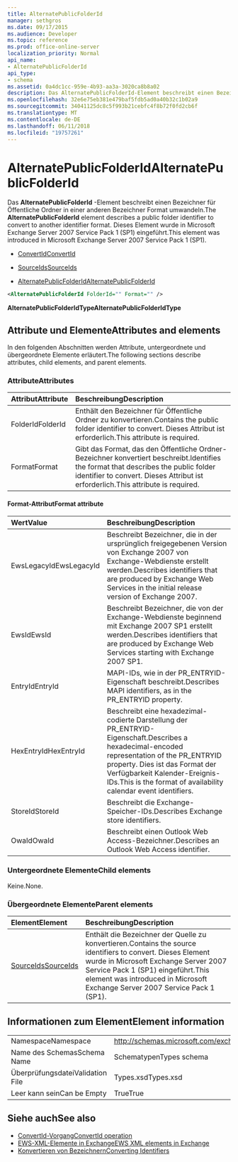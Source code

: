 ```yaml
---
title: AlternatePublicFolderId
manager: sethgros
ms.date: 09/17/2015
ms.audience: Developer
ms.topic: reference
ms.prod: office-online-server
localization_priority: Normal
api_name:
- AlternatePublicFolderId
api_type:
- schema
ms.assetid: 0a4dc1cc-959e-4b93-aa3a-3020ca8b8a02
description: Das AlternatePublicFolderId-Element beschreibt einen Bezeichner für Öffentliche Ordner in einer anderen Bezeichner Format umwandeln. Dieses Element wurde in Microsoft Exchange Server 2007 Service Pack 1 (SP1) eingeführt.
ms.openlocfilehash: 32e6e75eb381e479baf5fdb5ad0a40b32c1b02a9
ms.sourcegitcommit: 34041125dc8c5f993b21cebfc4f8b72f0fd2cb6f
ms.translationtype: MT
ms.contentlocale: de-DE
ms.lasthandoff: 06/11/2018
ms.locfileid: "19757261"
---
```

# <a name="alternatepublicfolderid"></a><span data-ttu-id="4baea-104">AlternatePublicFolderId</span><span class="sxs-lookup"><span data-stu-id="4baea-104">AlternatePublicFolderId</span></span>

<span data-ttu-id="4baea-105">Das **AlternatePublicFolderId** -Element beschreibt einen Bezeichner für Öffentliche Ordner in einer anderen Bezeichner Format umwandeln.</span><span class="sxs-lookup"><span data-stu-id="4baea-105">The **AlternatePublicFolderId** element describes a public folder identifier to convert to another identifier format.</span></span> <span data-ttu-id="4baea-106">Dieses Element wurde in Microsoft Exchange Server 2007 Service Pack 1 (SP1) eingeführt.</span><span class="sxs-lookup"><span data-stu-id="4baea-106">This element was introduced in Microsoft Exchange Server 2007 Service Pack 1 (SP1).</span></span> 
  
- [<span data-ttu-id="4baea-107">ConvertId</span><span class="sxs-lookup"><span data-stu-id="4baea-107">ConvertId</span></span>](convertid.md)
  
- [<span data-ttu-id="4baea-108">SourceIds</span><span class="sxs-lookup"><span data-stu-id="4baea-108">SourceIds</span></span>](sourceids.md)
  
- [<span data-ttu-id="4baea-109">AlternatePublicFolderId</span><span class="sxs-lookup"><span data-stu-id="4baea-109">AlternatePublicFolderId</span></span>](alternatepublicfolderid.md)
  
```xml
<AlternatePublicFolderId FolderId="" Format="" />
```

 <span data-ttu-id="4baea-110">**AlternatePublicFolderIdType**</span><span class="sxs-lookup"><span data-stu-id="4baea-110">**AlternatePublicFolderIdType**</span></span>
## <a name="attributes-and-elements"></a><span data-ttu-id="4baea-111">Attribute und Elemente</span><span class="sxs-lookup"><span data-stu-id="4baea-111">Attributes and elements</span></span>

<span data-ttu-id="4baea-112">In den folgenden Abschnitten werden Attribute, untergeordnete und übergeordnete Elemente erläutert.</span><span class="sxs-lookup"><span data-stu-id="4baea-112">The following sections describe attributes, child elements, and parent elements.</span></span>
  
### <a name="attributes"></a><span data-ttu-id="4baea-113">Attribute</span><span class="sxs-lookup"><span data-stu-id="4baea-113">Attributes</span></span>

|<span data-ttu-id="4baea-114">**Attribut**</span><span class="sxs-lookup"><span data-stu-id="4baea-114">**Attribute**</span></span>|<span data-ttu-id="4baea-115">**Beschreibung**</span><span class="sxs-lookup"><span data-stu-id="4baea-115">**Description**</span></span>|
|:-----|:-----|
|<span data-ttu-id="4baea-116">FolderId</span><span class="sxs-lookup"><span data-stu-id="4baea-116">FolderId</span></span>  <br/> |<span data-ttu-id="4baea-117">Enthält den Bezeichner für Öffentliche Ordner zu konvertieren.</span><span class="sxs-lookup"><span data-stu-id="4baea-117">Contains the public folder identifier to convert.</span></span> <span data-ttu-id="4baea-118">Dieses Attribut ist erforderlich.</span><span class="sxs-lookup"><span data-stu-id="4baea-118">This attribute is required.</span></span>  <br/> |
|<span data-ttu-id="4baea-119">Format</span><span class="sxs-lookup"><span data-stu-id="4baea-119">Format</span></span>  <br/> |<span data-ttu-id="4baea-120">Gibt das Format, das den Öffentliche Ordner-Bezeichner konvertiert beschreibt.</span><span class="sxs-lookup"><span data-stu-id="4baea-120">Identifies the format that describes the public folder identifier to convert.</span></span> <span data-ttu-id="4baea-121">Dieses Attribut ist erforderlich.</span><span class="sxs-lookup"><span data-stu-id="4baea-121">This attribute is required.</span></span>  <br/> |
   
#### <a name="format-attribute"></a><span data-ttu-id="4baea-122">Format-Attribut</span><span class="sxs-lookup"><span data-stu-id="4baea-122">Format attribute</span></span>

|<span data-ttu-id="4baea-123">**Wert**</span><span class="sxs-lookup"><span data-stu-id="4baea-123">**Value**</span></span>|<span data-ttu-id="4baea-124">**Beschreibung**</span><span class="sxs-lookup"><span data-stu-id="4baea-124">**Description**</span></span>|
|:-----|:-----|
|<span data-ttu-id="4baea-125">EwsLegacyId</span><span class="sxs-lookup"><span data-stu-id="4baea-125">EwsLegacyId</span></span>  <br/> |<span data-ttu-id="4baea-126">Beschreibt Bezeichner, die in der ursprünglich freigegebenen Version von Exchange 2007 von Exchange-Webdienste erstellt werden.</span><span class="sxs-lookup"><span data-stu-id="4baea-126">Describes identifiers that are produced by Exchange Web Services in the initial release version of Exchange 2007.</span></span>  <br/> |
|<span data-ttu-id="4baea-127">EwsId</span><span class="sxs-lookup"><span data-stu-id="4baea-127">EwsId</span></span>  <br/> |<span data-ttu-id="4baea-128">Beschreibt Bezeichner, die von der Exchange-Webdienste beginnend mit Exchange 2007 SP1 erstellt werden.</span><span class="sxs-lookup"><span data-stu-id="4baea-128">Describes identifiers that are produced by Exchange Web Services starting with Exchange 2007 SP1.</span></span>  <br/> |
|<span data-ttu-id="4baea-129">EntryId</span><span class="sxs-lookup"><span data-stu-id="4baea-129">EntryId</span></span>  <br/> |<span data-ttu-id="4baea-130">MAPI-IDs, wie in der PR_ENTRYID-Eigenschaft beschreibt.</span><span class="sxs-lookup"><span data-stu-id="4baea-130">Describes MAPI identifiers, as in the PR_ENTRYID property.</span></span>  <br/> |
|<span data-ttu-id="4baea-131">HexEntryId</span><span class="sxs-lookup"><span data-stu-id="4baea-131">HexEntryId</span></span>  <br/> |<span data-ttu-id="4baea-132">Beschreibt eine hexadezimal-codierte Darstellung der PR_ENTRYID-Eigenschaft.</span><span class="sxs-lookup"><span data-stu-id="4baea-132">Describes a hexadecimal-encoded representation of the PR_ENTRYID property.</span></span> <span data-ttu-id="4baea-133">Dies ist das Format der Verfügbarkeit Kalender-Ereignis-IDs.</span><span class="sxs-lookup"><span data-stu-id="4baea-133">This is the format of availability calendar event identifiers.</span></span>  <br/> |
|<span data-ttu-id="4baea-134">StoreId</span><span class="sxs-lookup"><span data-stu-id="4baea-134">StoreId</span></span>  <br/> |<span data-ttu-id="4baea-135">Beschreibt die Exchange-Speicher-IDs.</span><span class="sxs-lookup"><span data-stu-id="4baea-135">Describes Exchange store identifiers.</span></span>  <br/> |
|<span data-ttu-id="4baea-136">OwaId</span><span class="sxs-lookup"><span data-stu-id="4baea-136">OwaId</span></span>  <br/> |<span data-ttu-id="4baea-137">Beschreibt einen Outlook Web Access-Bezeichner.</span><span class="sxs-lookup"><span data-stu-id="4baea-137">Describes an Outlook Web Access identifier.</span></span>  <br/> |
   
### <a name="child-elements"></a><span data-ttu-id="4baea-138">Untergeordnete Elemente</span><span class="sxs-lookup"><span data-stu-id="4baea-138">Child elements</span></span>

<span data-ttu-id="4baea-139">Keine.</span><span class="sxs-lookup"><span data-stu-id="4baea-139">None.</span></span>
  
### <a name="parent-elements"></a><span data-ttu-id="4baea-140">Übergeordnete Elemente</span><span class="sxs-lookup"><span data-stu-id="4baea-140">Parent elements</span></span>

|<span data-ttu-id="4baea-141">**Element**</span><span class="sxs-lookup"><span data-stu-id="4baea-141">**Element**</span></span>|<span data-ttu-id="4baea-142">**Beschreibung**</span><span class="sxs-lookup"><span data-stu-id="4baea-142">**Description**</span></span>|
|:-----|:-----|
|[<span data-ttu-id="4baea-143">SourceIds</span><span class="sxs-lookup"><span data-stu-id="4baea-143">SourceIds</span></span>](sourceids.md) <br/> |<span data-ttu-id="4baea-144">Enthält die Bezeichner der Quelle zu konvertieren.</span><span class="sxs-lookup"><span data-stu-id="4baea-144">Contains the source identifiers to convert.</span></span> <span data-ttu-id="4baea-145">Dieses Element wurde in Microsoft Exchange Server 2007 Service Pack 1 (SP1) eingeführt.</span><span class="sxs-lookup"><span data-stu-id="4baea-145">This element was introduced in Microsoft Exchange Server 2007 Service Pack 1 (SP1).</span></span>  <br/> |
   
## <a name="element-information"></a><span data-ttu-id="4baea-146">Informationen zum Element</span><span class="sxs-lookup"><span data-stu-id="4baea-146">Element information</span></span>

|||
|:-----|:-----|
|<span data-ttu-id="4baea-147">Namespace</span><span class="sxs-lookup"><span data-stu-id="4baea-147">Namespace</span></span>  <br/> |http://schemas.microsoft.com/exchange/services/2006/types  <br/> |
|<span data-ttu-id="4baea-148">Name des Schemas</span><span class="sxs-lookup"><span data-stu-id="4baea-148">Schema Name</span></span>  <br/> |<span data-ttu-id="4baea-149">Schematypen</span><span class="sxs-lookup"><span data-stu-id="4baea-149">Types schema</span></span>  <br/> |
|<span data-ttu-id="4baea-150">Überprüfungsdatei</span><span class="sxs-lookup"><span data-stu-id="4baea-150">Validation File</span></span>  <br/> |<span data-ttu-id="4baea-151">Types.xsd</span><span class="sxs-lookup"><span data-stu-id="4baea-151">Types.xsd</span></span>  <br/> |
|<span data-ttu-id="4baea-152">Leer kann sein</span><span class="sxs-lookup"><span data-stu-id="4baea-152">Can be Empty</span></span>  <br/> |<span data-ttu-id="4baea-153">True</span><span class="sxs-lookup"><span data-stu-id="4baea-153">True</span></span>  <br/> |
   
## <a name="see-also"></a><span data-ttu-id="4baea-154">Siehe auch</span><span class="sxs-lookup"><span data-stu-id="4baea-154">See also</span></span>

- [<span data-ttu-id="4baea-155">ConvertId-Vorgang</span><span class="sxs-lookup"><span data-stu-id="4baea-155">ConvertId operation</span></span>](convertid-operation.md)
- [<span data-ttu-id="4baea-156">EWS-XML-Elemente in Exchange</span><span class="sxs-lookup"><span data-stu-id="4baea-156">EWS XML elements in Exchange</span></span>](ews-xml-elements-in-exchange.md)
- [<span data-ttu-id="4baea-157">Konvertieren von Bezeichnern</span><span class="sxs-lookup"><span data-stu-id="4baea-157">Converting Identifiers</span></span>](http://msdn.microsoft.com/library/a5391746-b6ef-4f48-8fc8-8255258651aa%28Office.15%29.aspx)

